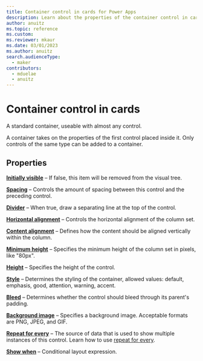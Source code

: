 ```yaml
---
title: Container control in cards for Power Apps
description: Learn about the properties of the container control in cards for Power Apps.
author: anuitz
ms.topic: reference
ms.custom: 
ms.reviewer: mkaur
ms.date: 03/01/2023
ms.author: anuitz
search.audienceType:
  - maker
contributors:
  - mduelae
  - anuitz
---
```


# Container control in cards

A standard container, useable with almost any control.

A container takes on the properties of the first control placed inside it. Only controls of the same type can be added to a container.

## Properties

**[Initially visible](control-reference.md#i)** – If false, this item will be removed from the visual tree.

**[Spacing](control-reference.md#s)** – Controls the amount of spacing between this control and the preceding control.

**[Divider](control-reference.md#d)** – When true, draw a separating line at the top of the control.

**[Horizontal alignment](control-reference.md#h)** – Controls the horizontal alignment of the column set.

**[Content alignment](control-reference.md#c)** – Defines how the content should be aligned vertically within the column.

**[Minimum height](control-reference.md#m)** – Specifies the minimum height of the column set in pixels, like "80px".

**[Height](control-reference.md#h)** – Specifies the height of the control.

**[Style](control-reference.md#s)** – Determines the styling of the container, allowed values: default, emphasis, good, attention, warning, accent.

**[Bleed](control-reference.md#b)** – Determines whether the control should bleed through its parent's padding.

**[Background image](control-reference.md#b)** – Specifies a background image. Acceptable formats are PNG, JPEG, and GIF.

**[Repeat for every](control-reference.md#r)** – The source of data that is used to show multiple instances of this control. Learn how to use [repeat for every](control-reference.md#r).

**[Show when](control-reference.md#s)** – Conditional layout expression.
